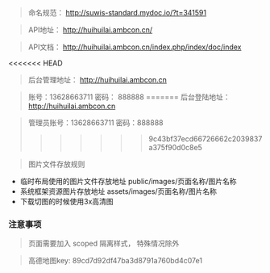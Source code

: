 > 命名规范： <http://suwis-standard.mydoc.io/?t=341591>

> API地址： http://huihuilai.ambcon.cn/

> API文档： <http://huihuilai.ambcon.cn/index.php/index/doc/index>

<<<<<<< HEAD
> 后台管理地址： http://huihuilai.ambcon.cn

> 账号：13628663711  密码： 888888
=======
> 后台登陆地址：http://huihuilai.ambcon.cn

> 管理员账号：13628663711 密码：888888
>>>>>>> 9c43bf37ecd66726662c2039837a375f90d0c8e5

> 图片文件存放规则

+ 临时布局使用的图片文件存放地址  public/images/页面名称/图片名称
+ 系统框架资源图片存放地址  assets/images/页面名称/图片名称
+ 下载切图的时候使用3x高清图



### 注意事项

> 页面需要加入 scoped 隔离样式， 特殊情况除外


> 高德地图key: 89cd7d92df47ba3d8791a760bd4c07e1
